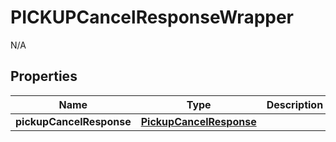 

# PICKUPCancelResponseWrapper

N/A  

## Properties

| Name | Type | Description | Notes |
|------------ | ------------- | ------------- | -------------|
|**pickupCancelResponse** | [**PickupCancelResponse**](PickupCancelResponse.md) |  |  |




